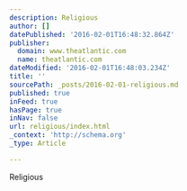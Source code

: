 ```yaml
---
description: Religious
author: []
datePublished: '2016-02-01T16:48:32.864Z'
publisher:
  domain: www.theatlantic.com
  name: theatlantic.com
dateModified: '2016-02-01T16:48:03.234Z'
title: ''
sourcePath: _posts/2016-02-01-religious.md
published: true
inFeed: true
hasPage: true
inNav: false
url: religious/index.html
_context: 'http://schema.org'
_type: Article

---
```

Religious